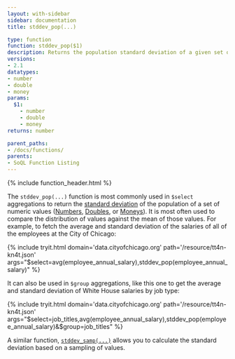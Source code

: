 ```yaml
---
layout: with-sidebar
sidebar: documentation
title: stddev_pop(...)

type: function
function: stddev_pop($1)
description: Returns the population standard deviation of a given set of numbers 
versions:
- 2.1
datatypes:
- number
- double
- money
params:
  $1:
    - number
    - double
    - money
returns: number

parent_paths: 
- /docs/functions/
parents: 
- SoQL Function Listing 
---
```


{% include function_header.html %}

The `stddev_pop(...)` function is most commonly used in `$select` aggregations to return the [standard deviation](https://en.wikipedia.org/wiki/Standard_deviation) of the population of a set of numeric values ([Numbers](/docs/datatypes/number.html), [Doubles](/docs/datatypes/double.html), or [Moneys](/docs/datatypes/money.html)). It is most often used to compare the distribution of values against the mean of those values. For example, to fetch the average and standard deviation of the salaries of all of the employees at the City of Chicago:

{% include tryit.html domain='data.cityofchicago.org' path='/resource/tt4n-kn4t.json' args="$select=avg(employee_annual_salary),stddev_pop(employee_annual_salary)" %}

It can also be used in `$group` aggregations, like this one to get the average and standard deviation of White House salaries by job type:

{% include tryit.html domain='data.cityofchicago.org' path='/resource/tt4n-kn4t.json' args="$select=job_titles,avg(employee_annual_salary),stddev_pop(employee_annual_salary)&$group=job_titles" %}

A similar function, [`stddev_samp(...)`](/docs/functions/stddev_samp.html) allows you to calculate the standard deviation based on a sampling of values.
